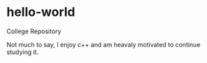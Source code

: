 # hello-world
College Repository

Not much to say, I enjoy c++ and am heavaly motivated to continue studying it. 
